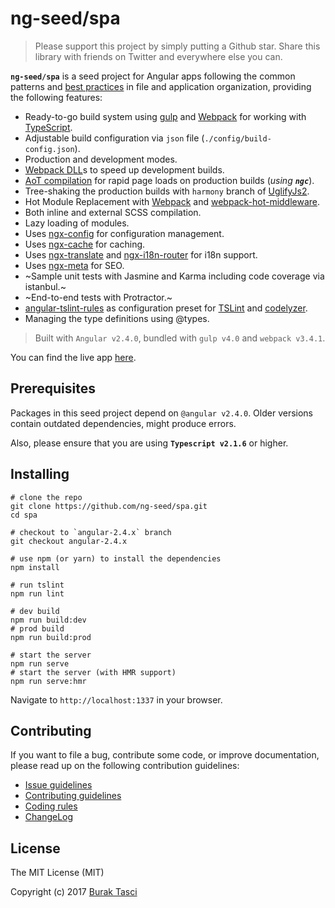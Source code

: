 # ng-seed/spa
> Please support this project by simply putting a Github star. Share this library with friends on Twitter and everywhere else you can.

**`ng-seed/spa`** is a seed project for Angular apps following the common patterns and [best practices](https://angular.io/styleguide) in file and application organization, providing the following features:

- Ready-to-go build system using [gulp] and [Webpack] for working with [TypeScript].
- Adjustable build configuration via `json` file (`./config/build-config.json`).
- Production and development modes.
- [Webpack DLL]s to speed up development builds.
- [AoT compilation] for rapid page loads on production builds (*using **`ngc`***).
- Tree-shaking the production builds with `harmony` branch of [UglifyJs2].
- Hot Module Replacement with [Webpack] and [webpack-hot-middleware].
- Both inline and external SCSS compilation.
- Lazy loading of modules.
- Uses [ngx-config] for configuration management.
- Uses [ngx-cache] for caching.
- Uses [ngx-translate] and [ngx-i18n-router] for i18n support.
- Uses [ngx-meta] for SEO.
- ~Sample unit tests with Jasmine and Karma including code coverage via istanbul.~
- ~End-to-end tests with Protractor.~
- [angular-tslint-rules] as configuration preset for [TSLint] and [codelyzer].
- Managing the type definitions using @types.

> Built with `Angular v2.4.0`, bundled with `gulp v4.0` and `webpack v3.4.1`.

You can find the live app [here](https://ng-seed-spa.azurewebsites.net).

## Prerequisites
Packages in this seed project depend on `@angular v2.4.0`. Older versions contain outdated dependencies, might produce errors.

Also, please ensure that you are using **`Typescript v2.1.6`** or higher.

## Installing
```
# clone the repo
git clone https://github.com/ng-seed/spa.git
cd spa

# checkout to `angular-2.4.x` branch
git checkout angular-2.4.x

# use npm (or yarn) to install the dependencies
npm install

# run tslint
npm run lint

# dev build
npm run build:dev
# prod build
npm run build:prod

# start the server
npm run serve
# start the server (with HMR support)
npm run serve:hmr
```

Navigate to `http://localhost:1337` in your browser.

## Contributing
If you want to file a bug, contribute some code, or improve documentation, please read up on the following contribution guidelines:
- [Issue guidelines](CONTRIBUTING.md#submit)
- [Contributing guidelines](CONTRIBUTING.md)
- [Coding rules](CONTRIBUTING.md#rules)
- [ChangeLog](CHANGELOG.md)

## License
The MIT License (MIT)

Copyright (c) 2017 [Burak Tasci]

[gulp]: http://gulpjs.com
[Webpack]: http://webpack.github.io
[TypeScript]: https://github.com/Microsoft/TypeScript
[Webpack DLL]: https://robertknight.github.io/posts/webpack-dll-plugins
[AoT compilation]: https://angular.io/docs/ts/latest/cookbook/aot-compiler.html
[UglifyJs2]: https://github.com/mishoo/UglifyJS2/tree/harmony
[webpack-hot-middleware]: https://github.com/glenjamin/webpack-hot-middleware
[ngx-config]: https://github.com/fulls1z3/ngx-config
[ngx-cache]: https://github.com/fulls1z3/ngx-cache
[ngx-translate]: https://github.com/ngx-translate/core
[ngx-i18n-router]: https://github.com/fulls1z3/ngx-i18n-router
[ngx-meta]: https://github.com/fulls1z3/ngx-meta
[Jasmine]: https://jasmine.github.io
[Karma]: https://karma-runner.github.io
[Istanbul]: https://github.com/webpack-contrib/istanbul-instrumenter-loader
[Protractor]: http://www.protractortest.org
[angular-tslint-rules]: https://github.com/fulls1z3/angular-tslint-rules
[TSLint]: https://github.com/palantir/tslint
[codelyzer]: https://github.com/mgechev/codelyzer
[Burak Tasci]: http://www.buraktasci.com
